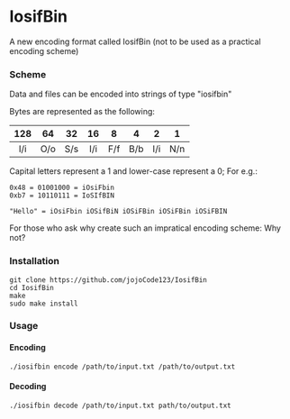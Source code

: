 # IosifBin
A new encoding format called IosifBin (not to be used as a practical encoding scheme)

### Scheme
Data and files can be encoded into strings of type "iosifbin"

Bytes are represented as the following:

|128  |64   |32   |16   |8    |4    |2    |1    |
|:---:|:---:|:---:|:---:|:---:|:---:|:---:|:---:|
|I/i  |O/o  |S/s  |I/i  |F/f  |B/b  |I/i  |N/n  |

Capital letters represent a 1 and lower-case represent a 0; For e.g.:

```
0x48 = 01001000 = iOsiFbin
0xb7 = 10110111 = IoSIfBIN

"Hello" = iOsiFbin iOSifBiN iOSiFBin iOSiFBin iOSiFBIN
```

For those who ask why create such an impratical encoding scheme:
Why not?


### Installation
```
git clone https://github.com/jojoCode123/IosifBin
cd IosifBin
make
sudo make install
```

### Usage
#### Encoding
`./iosifbin encode /path/to/input.txt /path/to/output.txt`

#### Decoding
`./iosifbin decode /path/to/input.txt path/to/output.txt`
